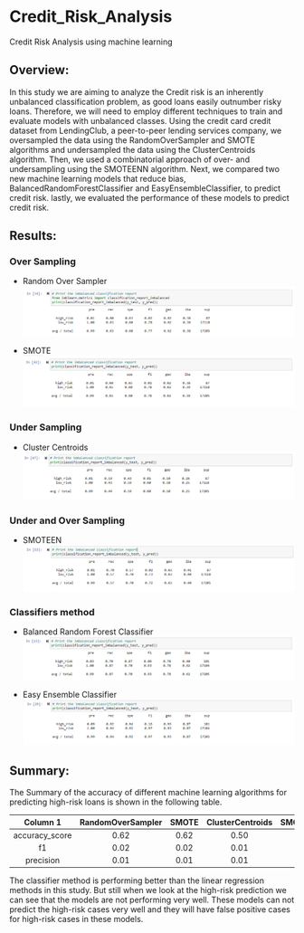 # Credit_Risk_Analysis
Credit Risk Analysis using machine learning

## Overview:

In this study we are aiming to analyze the  Credit risk is an inherently unbalanced classification problem, as good loans easily outnumber risky loans. Therefore, we will need to employ different techniques to train and evaluate models with unbalanced classes. Using the credit card credit dataset from LendingClub, a peer-to-peer lending services company, we oversampled the data using the RandomOverSampler and SMOTE algorithms and undersampled the data using the ClusterCentroids algorithm. Then, we used a combinatorial approach of over- and undersampling using the SMOTEENN algorithm. Next, we compared two new machine learning models that reduce bias, BalancedRandomForestClassifier and EasyEnsembleClassifier, to predict credit risk. lastly, we evaluated the performance of these models to predict credit risk.

## Results:

### Over Sampling

- Random Over Sampler
![RandomOverSampler](Images/random.PNG)

- SMOTE
![SMOTE](Images/SMOTE.PNG)

### Under Sampling

- Cluster Centroids
![ClusterCentroids](Images/ClusterCentroids.PNG)

### Under and Over Sampling

- SMOTEEN
![SMOTEEN](Images/SMOTEEN.PNG)

### Classifiers method

- Balanced Random Forest Classifier
![BalancedRandomForestClassifier](Images/BRF.PNG)

- Easy Ensemble Classifier
![EasyEnsembleClassifier](Images/EEC.PNG)


## Summary:

The Summary of the accuracy of different machine learning algorithms for predicting high-risk loans is shown in the following table.

| Column 1 | RandomOverSampler | SMOTE | ClusterCentroids | SMOTEENN | BalancedRandomForest | EasyEnsemble |
|:--------:|:--------:|:--------:|:--------:|:--------:|:--------:|:--------:|
|   accuracy_score  |    0.62     |    0.62     |    0.50     |    0.64     |    0.79     |    0.93     |
|   f1  |    0.02     |    0.02     |    0.01     |    0.02     |    0.06     |    0.16     |
|   precision  |    0.01    |    0.01     |    0.01     |    0.01     |    0.03     |    0.09     |

The classifier method is performing better than the linear regression methods in this study. But still when we look at the high-risk prediction we can see that the models are not performing very well. These models can not predict the high-risk cases very well and they will have false positive cases for high-risk cases in these models. 





